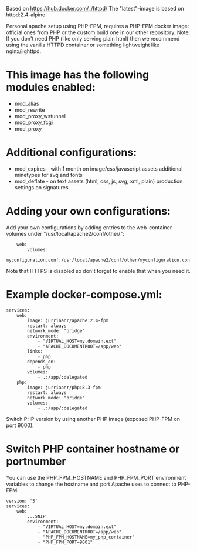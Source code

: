 Based on https://hub.docker.com/_/httpd/
The "latest"-image is based on httpd:2.4-alpine

Personal apache setup using PHP-FPM, requires a PHP-FPM docker image: official ones from PHP or the custom build one in our other repository.
Note: If you don't need PHP (like only serving plain html) then we recommend using the vanilla HTTPD container or something lightweight like nginx/lighttpd.

# This image has the following modules enabled:
* mod_alias
* mod_rewrite
* mod_proxy_wstunnel
* mod_proxy_fcgi
* mod_proxy

# Additional configurations:
* mod_expires - with 1 month on image/css/javascript assets additional minetypes for svg and fonts
* mod_deflate - on text assets (html, css, js, svg, xml, plain) production settings on signatures

# Adding your own configurations:
Add your own configurations by adding entries to the web-container volumes under "/usr/local/apache2/conf/other/":
```
    web:
        volumes:
            - myconfiguration.conf:/usr/local/apache2/conf/other/myconfiguration.conf
```

Note that HTTPS is disabled so don't forget to enable that when you need it.

# Example docker-compose.yml:

```
services:
    web:
        image: jurriaanr/apache:2.4-fpm
        restart: always
        network_mode: "bridge"
        environment:
            - "VIRTUAL_HOST=my.domain.ext"
            - "APACHE_DOCUMENTROOT=/app/web"
        links:
            - php
        depends_on:
            - php
        volumes:
            - .:/app/:delegated
    php:
        image: jurriaanr/php:8.3-fpm
        restart: always
        network_mode: "bridge"
        volumes:
            - .:/app/:delegated
```

Switch PHP version by using another PHP image (exposed PHP-FPM on port 9000).

# Switch PHP container hostname or portnumber

You can use the PHP_FPM_HOSTNAME and PHP_FPM_PORT environment variables to change the hostname and
port Apache uses to connect to PHP-FPM:

```
version: '3'
services:
    web:
        ...SNIP
        environment:
            - "VIRTUAL_HOST=my.domain.ext"
            - "APACHE_DOCUMENTROOT=/app/web"
            - "PHP_FPM_HOSTNAME=my_php_container"
            - "PHP_FPM_PORT=9001"
```
